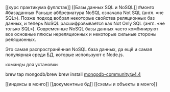 
 [[курс практикума фуллстак]]
 [[Базы данных SQL и NoSQL]]
 #монго #базаданных
Раньше аббревиатура NoSQL означала Not SQL (англ. «не SQL»). Позже подход вобрал некоторые свойства реляционных баз данных, и теперь NoSQL расшифровывается как Not Only SQL (англ. «не только SQL»). Современные NoSQL базы данных часто комбинируют все основные плюсы нереляционных и некоторые сильные стороны реляционных.


Это самая распространённая NoSQL база данных, да ещё и самая популярная среди БД, которые используют с Node.js.

команды для установки

brew tap mongodb/brew 
brew install mongodb-community@4.4

[[индексы в монго]]
[[документные бд]]
[[cхемы и объекты в монго]]
